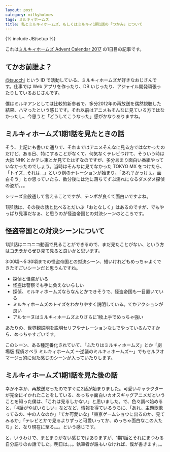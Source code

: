 ```yaml
---
layout: post
category: milkyholmes
tags: ミルキィホームズ
title: 私とミルキィホームズ、もしくはミルキィ1期1話の「つかみ」について
---
```

{% include JB/setup %}

これは[ミルキィホームズ Advent Calendar 2017](https://adventar.org/calendars/2411) の1日目の記事です。

## てかお前誰よ？

[@tsucchi](https://twitter.com/tsucchi) という ID で活動している、ミルキィホームズが好きなおじさんです。仕事では Web アプリを作ったり、DB いじったり、アジャイル開発頑張ったりしているおじさんです。

僕はミルキアンとしては比較的新参者で、多分2012年の再放送を偶然視聴した結果、ハマったという感じです。それ以前はアニメもそんなに見ている方ではなかったし、今思うと「どうしてこうなった」感がかなりありますね。

## ミルキィホームズ1期1話を見たときの話

そう、上記にも書いた通りで、それまではアニメそんなに見る方ではなかったのだけど、ある日、特にすることがなくて、何気なくテレビつけて、そういう時は大抵 NHK とかテレ東とか見てたはずなのですが、多分あまり面白い番組やっていなかったのでしょう。当時はそんなに見てなかった TOKYO MX をつけたら、「トイズ...それは...」という例のナレーションが始まり、「あれ？かっけぇ。面白そう」とか思っていたら、数分後には池に落ちてずぶ濡れになるダメダメ探偵の姿が。。。

シリーズ全般通して言えることですが、テンポが良くて面白いですよね。

1期1話は、その後の話と比べるとだいぶ「おとなしく」はあるのですが、でもやっぱり見事だなぁ、と思うのが怪盗帝国との対決シーンのところです。

## 怪盗帝国との対決シーンについて

1期1話はニコニコ動画で見ることができるので、まだ見たことがない、という方は[コチラ](http://www.nicovideo.jp/watch/1286687813)からぜひ見て見ると良いかと思います。

3:00頃〜5:30頃までの怪盗帝国との対決シーン、短いけれどもめっちゃよくできたすごいシーンだと思うんですね。

+ 探偵と怪盗がいる
+ 怪盗は警察でも手に負えないらしい
+ 探偵、ミルキィホームズならなんとかできそうで、怪盗帝国も一目置いている
+ ミルキィホームズのトイズをわかりやすく説明している。てかアクションが良い
+ アルセーヌはミルキィホームズよりさらに1枚上手でめっちゃ強い

あたりの、世界観説明を説明セリフやナレーションなしでやっているんですから、めっちゃすごいです。

このシーン、ある種定番化されていて、「ふたりはミルキィホームズ」とか「劇場版 探偵オペラ ミルキィホームズ 〜逆襲のミルキィホームズ〜」でもセルフオマージュ的に似た感じのシーンが入っていたりします。

## ミルキィホームズ1期1話を見た後の話

幸か不幸か、再放送だったのですぐに2話が始まりました。可愛いキャラクターが完全にイかれたことをしている、めっちゃ面白いカオスギャグアニメだということを知った僕は、「これは見るしかない」と思いました。で、色々調べ始めると、「4話がやばいらしい」などなど、情報を得ているうちに、「あれ、主題歌歌ってるの、中の人なのか」「てか可愛いな」「東京ゲームショウに出るのか、見てみるか」「テレビとかで見るよりずっと可愛いってか、めっちゃ面白なこの人たち」と、なり現在に至る。。。という感じです。

と、いうわけで、まとまりがない感じではありますが、1期1話とそれにまつわる自分語りのお話でした。明日は。。。執筆者が誰もいなければ、僕が書きます。。。
